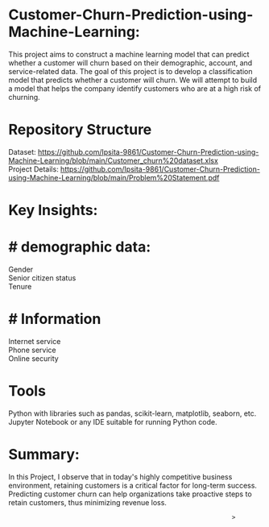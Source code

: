 # Customer-Churn-Prediction-using-Machine-Learning:

This project aims to construct a machine learning model that can predict whether a customer will churn based on their demographic, account, and service-related data. 
The goal of this project is to develop a classification model that predicts whether a customer will churn. We will attempt to build a model that helps the company identify customers who are at a high risk of churning.

# Repository Structure

Dataset: https://github.com/Ipsita-9861/Customer-Churn-Prediction-using-Machine-Learning/blob/main/Customer_churn%20dataset.xlsx<br />
Project Details: https://github.com/Ipsita-9861/Customer-Churn-Prediction-using-Machine-Learning/blob/main/Problem%20Statement.pdf <br />

# Key Insights:

 # # demographic data:

 Gender<br />
 Senior citizen status<br />
 Tenure<br />

  # # Information 

  Internet service<br />
  Phone service <br />
  Online security<br />

  # Tools
   Python with libraries such as pandas, scikit-learn, matplotlib, seaborn, etc.<br /> 
   Jupyter Notebook or any IDE suitable for running Python code.<br />

   # Summary:

   In this Project, I observe that in today's highly competitive business environment, retaining customers is a critical factor for long-term success. Predicting customer churn      can help organizations take proactive steps to retain customers, thus minimizing revenue loss.
                                                                  
                                                                  
                                                                  >
